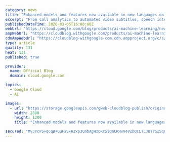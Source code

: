 ```yaml
---
category: news
title: "Enhanced models and features now available in new languages on Speech-to-Text"
excerpt: "From call analytics to automated video subtitles, speech interfaces are changing the way people interact with their surroundings and enabling new business opportunities. Speech recognition technology is at the heart of these transformations and is bringing these ideas to life. At Google Cloud, we’re"
publishedDateTime: 2020-03-05T16:00:00Z
webUrl: "https://cloud.google.com/blog/products/ai-machine-learning/new-features-models-and-languages-for-speech-to-text/"
ampWebUrl: "https://cloudblog.withgoogle.com/products/ai-machine-learning/new-features-models-and-languages-for-speech-to-text/amp/"
cdnAmpWebUrl: "https://cloudblog-withgoogle-com.cdn.ampproject.org/c/s/cloudblog.withgoogle.com/products/ai-machine-learning/new-features-models-and-languages-for-speech-to-text/amp/"
type: article
quality: 131
heat: 131
published: true

provider:
  name: Official Blog
  domain: cloud.google.com

topics:
  - Google Cloud
  - AI

images:
  - url: "https://storage.googleapis.com/gweb-cloudblog-publish/original_images/GCP_Speech-to-text.jpg"
    width: 2880
    height: 1200
    title: "Enhanced models and features now available in new languages on Speech-to-Text"

secured: "MvJYcFS+qCqB+GuFaS+H3xp3CmbAgHzCRc5iOmCRHvV4VZbQCL7LJOTr5ZSqQHRER073wHMKkVQeuH8bFOPCITvl3YDUY83dolfZxXx2wc9dZLC+lMMoB5wW4qRgjYV8A6Z7w9qv+uFzlDLVqf0cy/0TOouBXWujWWQJCyT/1gjJy2cp/NtK758gbuq6id84sFyNfsgZaLSpDooVu/k3Ii1nrRQ8m2uaQzXWDmAhz4MD3l656UZ3l0g1jH7hHumLLA65AfjIika8ZwU+6qWPjnT+zPH8612jerPLQIC1+hAk22Qh1vmRuU4QtMmzXI28UesgnwQY9NiPhTPbW5F2Yw==;NMWTGd32Gi5ZUka7fImnfg=="
---
```


